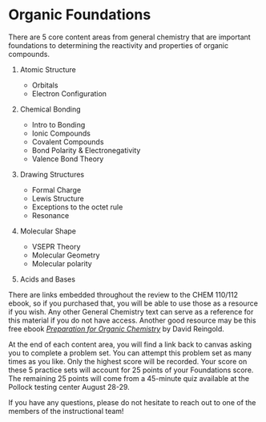 # Organic Foundations


There are 5 core content areas from general chemistry that are important foundations to determining the reactivity and properties of organic compounds.

1) Atomic Structure
    - Orbitals
    - Electron Configuration
    
    
2) Chemical Bonding
    - Intro to Bonding
    - Ionic Compounds
    - Covalent Compounds
    - Bond Polarity & Electronegativity
    - Valence Bond Theory
    
    
3) Drawing Structures
    - Formal Charge
    - Lewis Structure
    - Exceptions to the octet rule
    - Resonance
    
    
4) Molecular Shape
    - VSEPR Theory
    - Molecular Geometry
    - Molecular polarity

5) Acids and Bases

There are links embedded throughout the review to the CHEM 110/112 ebook, so if you purchased that, you will be able to use those as a resource if you wish.  Any other General Chemistry text can serve as a reference for this material if you do not have access.  Another good resource may be this free ebook _[Preparation for Organic Chemistry](https://bit.ly/prepbook)_ by David Reingold.
  
At the end of each content area, you will find a link back to canvas asking you to complete a problem set.  You can attempt this problem set as many times as you like.  Only the highest score will be recorded.  Your score on these 5 practice sets will account for 25 points of your Foundations score.  The remaining 25 points will come from a 45-minute quiz available at the Pollock testing center August 28-29.

If you have any questions, please do not hesitate to reach out to one of the members of the instructional team!  